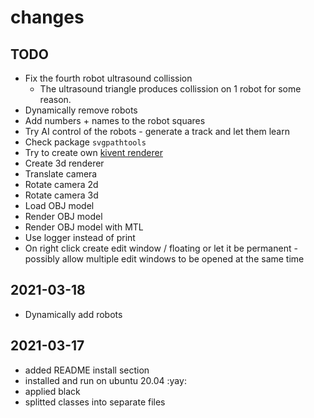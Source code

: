 # changes

## TODO
- Fix the fourth robot ultrasound collission
  - The ultrasound triangle produces collission on 1 robot for some reason.
- Dynamically remove robots
- Add numbers + names to the robot squares
- Try AI control of the robots - generate a track and let them learn
- Check package `svgpathtools`
- Try to create own [kivent renderer](https://github.com/kivy/kivent/wiki/Getting-Started-6:-Creating-a-Renderer)
- Create 3d renderer
- Translate camera
- Rotate camera 2d
- Rotate camera 3d
- Load OBJ model
- Render OBJ model
- Render OBJ model with MTL
- Use logger instead of print
- On right click create edit window / floating or let it be permanent - possibly allow multiple edit windows to be opened at the same time


## 2021-03-18
- Dynamically add robots

## 2021-03-17
- added README install section
- installed and run on ubuntu 20.04 :yay:
- applied black
- splitted classes into separate files
